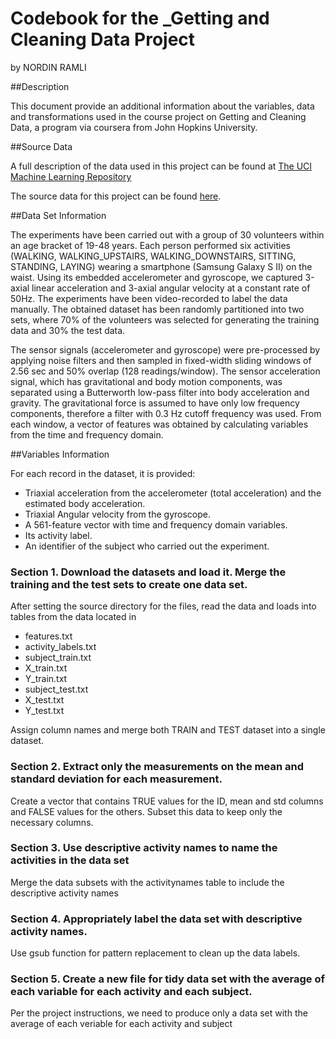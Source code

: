 # Codebook for the _Getting and Cleaning Data Project

by NORDIN RAMLI

##Description

This document provide an additional information about the variables, data and transformations used in the course project on Getting and Cleaning Data, a program via coursera from John Hopkins University.

##Source Data

A full description of the data used in this project can be found at [The UCI Machine Learning Repository](http://archive.ics.uci.edu/ml/datasets/Human+Activity+Recognition+Using+Smartphones)

The source data for this project can be found [here](https://d396qusza40orc.cloudfront.net/getdata%2Fprojectfiles%2FUCI%20HAR%20Dataset.zip).

##Data Set Information

The experiments have been carried out with a group of 30 volunteers within an age bracket of 19-48 years. Each person performed six activities (WALKING, WALKING_UPSTAIRS, WALKING_DOWNSTAIRS, SITTING, STANDING, LAYING) wearing a smartphone (Samsung Galaxy S II) on the waist. Using its embedded accelerometer and gyroscope, we captured 3-axial linear acceleration and 3-axial angular velocity at a constant rate of 50Hz. The experiments have been video-recorded to label the data manually. The obtained dataset has been randomly partitioned into two sets, where 70% of the volunteers was selected for generating the training data and 30% the test data.

The sensor signals (accelerometer and gyroscope) were pre-processed by applying noise filters and then sampled in fixed-width sliding windows of 2.56 sec and 50% overlap (128 readings/window). The sensor acceleration signal, which has gravitational and body motion components, was separated using a Butterworth low-pass filter into body acceleration and gravity. The gravitational force is assumed to have only low frequency components, therefore a filter with 0.3 Hz cutoff frequency was used. From each window, a vector of features was obtained by calculating variables from the time and frequency domain.

##Variables Information

For each record in the dataset, it is provided:

- Triaxial acceleration from the accelerometer (total acceleration) and the estimated body acceleration.
- Triaxial Angular velocity from the gyroscope.
- A 561-feature vector with time and frequency domain variables.
- Its activity label.
- An identifier of the subject who carried out the experiment.

### Section 1. Download the datasets and load it. Merge the training and the test sets to create one data set.
After setting the source directory for the files, read the data and loads into tables from the data located in
- features.txt
- activity_labels.txt
- subject_train.txt
- X_train.txt
- Y_train.txt
- subject_test.txt
- X_test.txt
- Y_test.txt

Assign column names and merge both TRAIN and TEST dataset into a single dataset.

### Section 2. Extract only the measurements on the mean and standard deviation for each measurement.

Create a vector that contains TRUE values for the ID, mean and std columns and FALSE values for the others. Subset this data to keep only the necessary columns.

### Section 3. Use descriptive activity names to name the activities in the data set
Merge the data subsets with the activitynames table to include the descriptive activity names

### Section 4. Appropriately label the data set with descriptive activity names.
Use gsub function for pattern replacement to clean up the data labels.

### Section 5. Create a new file for tidy data set with the average of each variable for each activity and each subject.
Per the project instructions, we need to produce only a data set with the average of each veriable for each activity and subject
